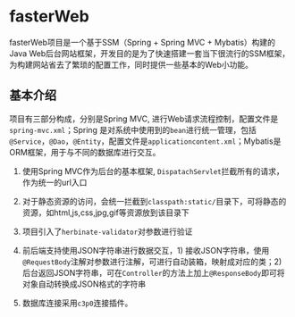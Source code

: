 # fasterWeb

fasterWeb项目是一个基于SSM（Spring + Spring MVC + Mybatis）构建的Java Web后台网站框架，开发目的是为了快速搭建一套当下很流行的SSM框架，为构建网站省去了繁琐的配置工作，同时提供一些基本的Web小功能。

## 基本介绍

项目有三部分构成，分别是Spring MVC, 进行Web请求流程控制，配置文件是`spring-mvc.xml`；Spring 是对系统中使用到的`bean`进行统一管理，包括`@Service`，`@Dao`，`@Entity`，配置文件是`applicationcontent.xml`；Mybatis是ORM框架，用于与不同的数据库进行交互。

1. 使用Spring MVC作为后台的基本框架, `DispatachServlet`拦截所有的请求，作为统一的url入口

2. 对于静态资源的访问，会统一拦截到`classpath:static/`目录下，可将静态的资源，如html,js,css,jpg,gif等资源放到该目录下

3. 项目引入了`herbinate-validator`对参数进行验证

4. 前后端支持使用JSON字符串进行数据交互，1) 接收JSON字符串，使用`@RequestBody`注解对参数进行注解，可进行自动装箱，映射成对应的类；2) 后台返回JSON字符串，可在`Controller`的方法上加上`@ResponseBody`即可将对象自动转换成JSON格式的字符串

5. 数据库连接采用`c3p0`连接插件。
